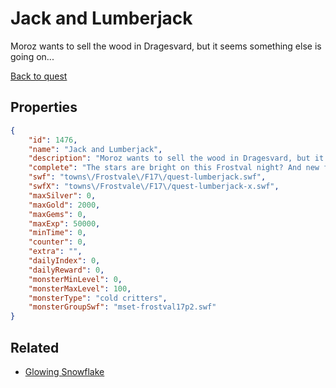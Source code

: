 # Jack and Lumberjack

Moroz wants to sell the wood in Dragesvard, but it seems something else is going on...

[Back to quest](../quests.md)

## Properties

```json
{
    "id": 1476,
    "name": "Jack and Lumberjack",
    "description": "Moroz wants to sell the wood in Dragesvard, but it seems something else is going on...",
    "complete": "The stars are bright on this Frostval night? And new friends eat and drink and make merry with!",
    "swf": "towns\/Frostvale\/F17\/quest-lumberjack.swf",
    "swfX": "towns\/Frostvale\/F17\/quest-lumberjack-x.swf",
    "maxSilver": 0,
    "maxGold": 2000,
    "maxGems": 0,
    "maxExp": 50000,
    "minTime": 0,
    "counter": 0,
    "extra": "",
    "dailyIndex": 0,
    "dailyReward": 0,
    "monsterMinLevel": 0,
    "monsterMaxLevel": 100,
    "monsterType": "cold critters",
    "monsterGroupSwf": "mset-frostval17p2.swf"
}
```

## Related

- [Glowing Snowflake](../items/17787-glowing-snowflake.md)

